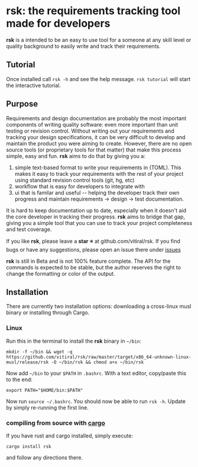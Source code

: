 # rsk: the requirements tracking tool made for developers
**rsk** is a intended to be an easy to use tool for a someone at any skill
level or quality background to easily write and track their requirements.

## Tutorial
Once installed call `rsk -h` and see the help message. `rsk tutorial` will start the
interactive tutorial.

## Purpose
Requirements and design documentation are probably the most important components of
writing quality software: even more important than unit testing or revision control.
Without writing out your requirements and tracking your design specifications, it can
be very difficult to develop and maintain the product you were aiming to create.
However, there are no open source tools (or proprietary tools for that matter) 
that make this process simple, easy and fun. **rsk** aims to do that by giving you a:

 1. simple text-based format to write your requirements in (TOML). This makes it
      easy to track your requirements with the rest of your project using standard
      revision control tools (git, hg, etc)
 2. workflow that is easy for developers to integrate with
 3. ui that is familar and useful -- helping the developer track their own progress
      and maintain requirements -> design -> test documentation.

It is hard to keep documentation up to date, especially when it doesn't aid
the core developer in tracking their progress. **rsk** aims to bridge that gap,
giving you a simple tool that you can use to track your project completeness and
test coverage.

If you like **rsk**, please leave a **star :star:** at github.com/vitiral/rsk. If you find
bugs or have any suggestions, please open an issue there under 
[issues](https://github.com/vitiral/rsk/issues)

**rsk** is still in Beta and is not 100% feature complete. The API for the commands is 
expected to be stable, but the author reserves the right to change the formatting or color 
of the output.

## Installation

There are currently two installation options: downloading a cross-linux musl
binary or installing through Cargo.

### Linux
Run this in the terminal to install the **rsk** binary in `~/bin`:
```
mkdir -f ~/bin && wget -q https://github.com/vitiral/rsk/raw/master/target/x86_64-unknown-linux-musl/release/rsk -O ~/bin/rsk && chmod a+x ~/bin/rsk
```

Now add `~/bin` to your `$PATH` in `.bashrc`. With a text editor, copy/paste this to the end:
```
export PATH="$HOME/bin:$PATH"
```

Now run `source ~/.bashrc`. You should now be able to run `rsk -h`. Update by simply re-running the 
first line.

### compiling from source with [cargo](https://github.com/rust-lang/cargo)
If you have rust and cargo installed, simply execute:
```
cargo install rsk
```
and follow any directions there.
